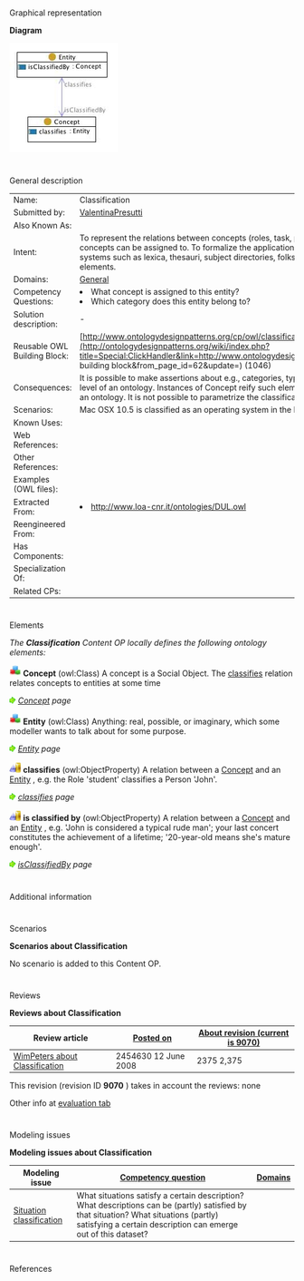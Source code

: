 # 

 Graphical representation



__Diagram__ 





[![Image:classification.jpg](public/images/c/ca/Classification.jpg)](../Image/Classification.jpg "Image:classification.jpg")





# 

 General description




|  |  |
| --- | --- |
|  Name:  |  Classification  |
|  Submitted by:  | [ValentinaPresutti](../User/ValentinaPresutti "User:ValentinaPresutti")  |
|  Also Known As:  |  |
|  Intent:  |  To represent the relations between concepts (roles, task, parameters) and entities (person, events, values), which concepts can be assigned to. To formalize the application (e.g. tagging) of informal knowledge organization systems such as lexica, thesauri, subject directories, folksonomies, etc., where concepts are first-order elements.  |
|  Domains:  | [General](../Community/General "Community:General")  |
|  Competency Questions:  | <li>       What concept is assigned to this entity?      </li><li>       Which category does this entity belong to?      </li> |
|  Solution description:  |  -  |
|  Reusable OWL Building Block:  | [http://www.ontologydesignpatterns.org/cp/owl/classification.owl](http://ontologydesignpatterns.org/wiki/index.php?title=Special:ClickHandler&link=http://www.ontologydesignpatterns.org/cp/owl/classification.owl&message=OWL building block&from_page_id=62&update=)  (1046)  |
|  Consequences:  |  It is possible to make assertions about e.g., categories, types, roles, which are typically considered at the meta-level of an ontology. Instances of Concept reify such elements, which are therefore put in the ordinary domain of an ontology. It is not possible to parametrize the classification over different dimensions e.g., time, space, etc.  |
|  Scenarios:  |  Mac OSX 10.5 is classified as an operating system in the Fujitsu-Siemens product catalog.  |
|  Known Uses:  |  |
|  Web References:  |  |
|  Other References:  |  |
|  Examples (OWL files):  |  |
|  Extracted From:  | <li><a class="external free" href="http://www.loa-cnr.it/ontologies/DUL.owl" rel="nofollow" title="http://www.loa-cnr.it/ontologies/DUL.owl">        http://www.loa-cnr.it/ontologies/DUL.owl       </a></li> |
|  Reengineered From:  |  |
|  Has Components:  |  |
|  Specialization Of:  |  |
|  Related CPs:  |  |



  





# 

 Elements



_The
 __Classification__ 
 Content OP locally defines the following ontology elements:_ 






[![Class](public/images/thumb/2/27/Class.gif/20px-Class.gif)](../Image/Class.gif "Class")
__Concept__ 
 (owl:Class) A concept is a Social Object. The
 [classifies](../Submissions/Classification/classifies "Submissions:Classification/classifies") 
 relation relates concepts to entities at some time
 



[![](public/images/thumb/8/87/ArrowRight.gif/11px-ArrowRight.gif)](../Image/ArrowRight.gif "ArrowRight.gif")
_[Concept](../Submissions/Classification/Concept "Submissions:Classification/Concept") 
 page_ 




[![Class](public/images/thumb/2/27/Class.gif/20px-Class.gif)](../Image/Class.gif "Class")
__Entity__ 
 (owl:Class) Anything: real, possible, or imaginary, which some modeller wants to talk about for some purpose.
 



[![](public/images/thumb/8/87/ArrowRight.gif/11px-ArrowRight.gif)](../Image/ArrowRight.gif "ArrowRight.gif")
_[Entity](../Submissions/Classification/Entity "Submissions:Classification/Entity") 
 page_ 




[![ObjectProperty](public/images/thumb/c/c3/ObjectProperty.gif/20px-ObjectProperty.gif)](../Image/ObjectProperty.gif "ObjectProperty")
__classifies__ 
 (owl:ObjectProperty) A relation between a
 [Concept](../Submissions/Classification/Concept "Submissions:Classification/Concept") 
 and an
 [Entity](../Submissions/Classification/Entity "Submissions:Classification/Entity") 
 , e.g. the Role 'student' classifies a Person 'John'.
 



[![](public/images/thumb/8/87/ArrowRight.gif/11px-ArrowRight.gif)](../Image/ArrowRight.gif "ArrowRight.gif")
_[classifies](../Submissions/Classification/classifies "Submissions:Classification/classifies") 
 page_ 




[![ObjectProperty](public/images/thumb/c/c3/ObjectProperty.gif/20px-ObjectProperty.gif)](../Image/ObjectProperty.gif "ObjectProperty")
__is classified by__ 
 (owl:ObjectProperty) A relation between a
 [Concept](../Submissions/Classification/Concept "Submissions:Classification/Concept") 
 and an
 [Entity](../Submissions/Classification/Entity "Submissions:Classification/Entity") 
 , e.g. 'John is considered a typical rude man'; your last concert constitutes the achievement of a lifetime; '20-year-old means she's mature enough'.
 



[![](public/images/thumb/8/87/ArrowRight.gif/11px-ArrowRight.gif)](../Image/ArrowRight.gif "ArrowRight.gif")
_[isClassifiedBy](../Submissions/Classification/isClassifiedBy "Submissions:Classification/isClassifiedBy") 
 page_ 


# 

 Additional information



# 

 Scenarios




__Scenarios about Classification__ 


 No scenario is added to this Content OP.
 




# 

 Reviews




__Reviews about Classification__ 



|  Review article  | [Posted on](../Property/CreationDate "Property:CreationDate")  | [About revision (current is 9070)](../Property/ReviewAboutVersion "Property:ReviewAboutVersion")  |
| --- | --- | --- |
| [WimPeters about Classification](../Reviews/WimPeters_about_Classification "Reviews:WimPeters about Classification")  |  2454630  12 June 2008  |  2375  2,375  |



 This revision (revision ID
 __9070__ 
 ) takes in account the reviews: none
 



 Other info at
 [evaluation tab](http://ontologydesignpatterns.org/wiki/index.php?title=Submissions:Classification&action=evaluation "http://ontologydesignpatterns.org/wiki/index.php?title=Submissions:Classification&action=evaluation") 





  





# 

 Modeling issues




__Modeling issues about Classification__ 



|  Modeling issue  | [Competency question](../Property/CompetencyQuestion "Property:CompetencyQuestion")  | [Domains](../Property/Domain "Property:Domain")  |
| --- | --- | --- |
| [Situation classification](../Community/Situation_classification "Community:Situation classification")  |  What situations satisfy a certain description? What descriptions can be (partly) satisfied by that situation? What situations (partly) satisfying a certain description can emerge out of this dataset?  |  |




  





# 

 References